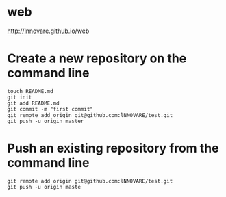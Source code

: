 web
===
http://lnnovare.github.io/web


Create a new repository on the command line
===

```
touch README.md
git init
git add README.md
git commit -m "first commit"
git remote add origin git@github.com:lNNOVARE/test.git
git push -u origin master
```


Push an existing repository from the command line
===
```
git remote add origin git@github.com:lNNOVARE/test.git
git push -u origin maste
```
